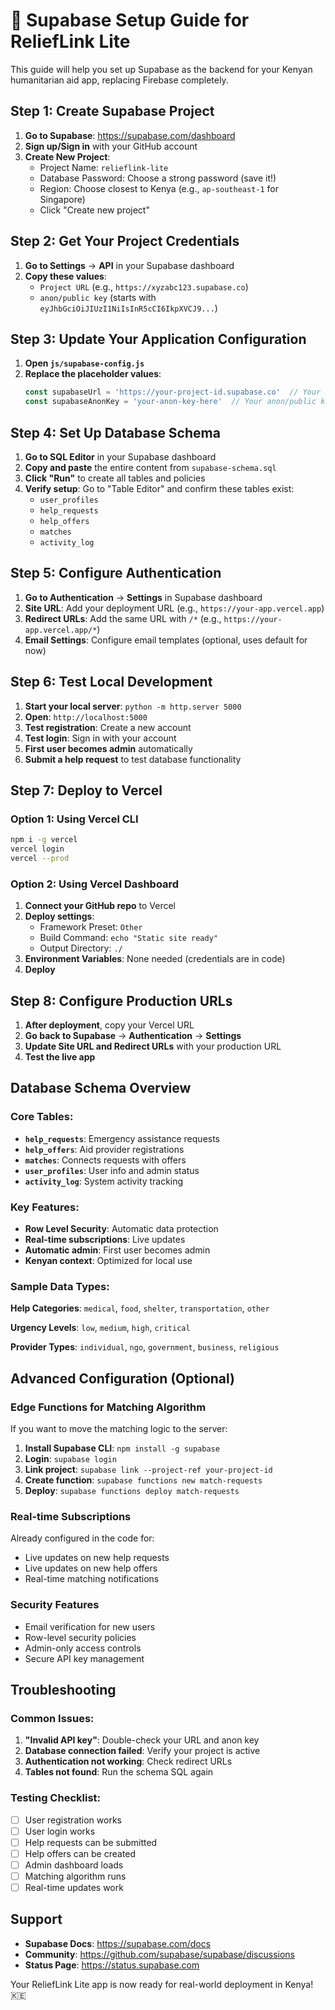 # 🚀 Supabase Setup Guide for ReliefLink Lite

This guide will help you set up Supabase as the backend for your Kenyan humanitarian aid app, replacing Firebase completely.

## Step 1: Create Supabase Project

1. **Go to Supabase**: https://supabase.com/dashboard
2. **Sign up/Sign in** with your GitHub account
3. **Create New Project**:
   - Project Name: `relieflink-lite`
   - Database Password: Choose a strong password (save it!)
   - Region: Choose closest to Kenya (e.g., `ap-southeast-1` for Singapore)
   - Click "Create new project"

## Step 2: Get Your Project Credentials

1. **Go to Settings** → **API** in your Supabase dashboard
2. **Copy these values**:
   - `Project URL` (e.g., `https://xyzabc123.supabase.co`)
   - `anon/public key` (starts with `eyJhbGciOiJIUzI1NiIsInR5cCI6IkpXVCJ9...`)

## Step 3: Update Your Application Configuration

1. **Open `js/supabase-config.js`**
2. **Replace the placeholder values**:
   ```javascript
   const supabaseUrl = 'https://your-project-id.supabase.co'  // Your Project URL
   const supabaseAnonKey = 'your-anon-key-here'  // Your anon/public key
   ```

## Step 4: Set Up Database Schema

1. **Go to SQL Editor** in your Supabase dashboard
2. **Copy and paste** the entire content from `supabase-schema.sql`
3. **Click "Run"** to create all tables and policies
4. **Verify setup**: Go to "Table Editor" and confirm these tables exist:
   - `user_profiles`
   - `help_requests`
   - `help_offers`
   - `matches`
   - `activity_log`

## Step 5: Configure Authentication

1. **Go to Authentication** → **Settings** in Supabase dashboard
2. **Site URL**: Add your deployment URL (e.g., `https://your-app.vercel.app`)
3. **Redirect URLs**: Add the same URL with `/*` (e.g., `https://your-app.vercel.app/*`)
4. **Email Settings**: Configure email templates (optional, uses default for now)

## Step 6: Test Local Development

1. **Start your local server**: `python -m http.server 5000`
2. **Open**: `http://localhost:5000`
3. **Test registration**: Create a new account
4. **Test login**: Sign in with your account
5. **First user becomes admin** automatically
6. **Submit a help request** to test database functionality

## Step 7: Deploy to Vercel

### Option 1: Using Vercel CLI
```bash
npm i -g vercel
vercel login
vercel --prod
```

### Option 2: Using Vercel Dashboard
1. **Connect your GitHub repo** to Vercel
2. **Deploy settings**:
   - Framework Preset: `Other`
   - Build Command: `echo "Static site ready"`
   - Output Directory: `./`
3. **Environment Variables**: None needed (credentials are in code)
4. **Deploy**

## Step 8: Configure Production URLs

1. **After deployment**, copy your Vercel URL
2. **Go back to Supabase** → **Authentication** → **Settings**
3. **Update Site URL and Redirect URLs** with your production URL
4. **Test the live app**

## Database Schema Overview

### Core Tables:
- **`help_requests`**: Emergency assistance requests
- **`help_offers`**: Aid provider registrations  
- **`matches`**: Connects requests with offers
- **`user_profiles`**: User info and admin status
- **`activity_log`**: System activity tracking

### Key Features:
- **Row Level Security**: Automatic data protection
- **Real-time subscriptions**: Live updates
- **Automatic admin**: First user becomes admin
- **Kenyan context**: Optimized for local use

### Sample Data Types:

**Help Categories**: `medical`, `food`, `shelter`, `transportation`, `other`

**Urgency Levels**: `low`, `medium`, `high`, `critical`

**Provider Types**: `individual`, `ngo`, `government`, `business`, `religious`

## Advanced Configuration (Optional)

### Edge Functions for Matching Algorithm
If you want to move the matching logic to the server:

1. **Install Supabase CLI**: `npm install -g supabase`
2. **Login**: `supabase login`
3. **Link project**: `supabase link --project-ref your-project-id`
4. **Create function**: `supabase functions new match-requests`
5. **Deploy**: `supabase functions deploy match-requests`

### Real-time Subscriptions
Already configured in the code for:
- Live updates on new help requests
- Live updates on new help offers
- Real-time matching notifications

### Security Features
- Email verification for new users
- Row-level security policies
- Admin-only access controls
- Secure API key management

## Troubleshooting

### Common Issues:

1. **"Invalid API key"**: Double-check your URL and anon key
2. **Database connection failed**: Verify your project is active
3. **Authentication not working**: Check redirect URLs
4. **Tables not found**: Run the schema SQL again

### Testing Checklist:
- [ ] User registration works
- [ ] User login works  
- [ ] Help requests can be submitted
- [ ] Help offers can be created
- [ ] Admin dashboard loads
- [ ] Matching algorithm runs
- [ ] Real-time updates work

## Support

- **Supabase Docs**: https://supabase.com/docs
- **Community**: https://github.com/supabase/supabase/discussions
- **Status Page**: https://status.supabase.com

Your ReliefLink Lite app is now ready for real-world deployment in Kenya! 🇰🇪